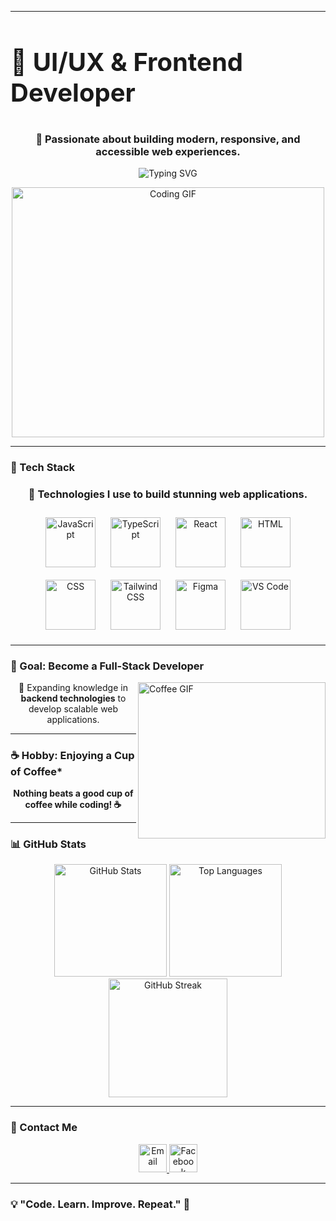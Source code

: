 

---
<h3 style="font-size: 40px; border-bottom: none;">🎨 UI/UX & Frontend Developer</h3>

<h3 align="center">🚀 Passionate about building <strong>modern, responsive, and accessible</strong> web experiences.</h3>


<div align="center">
  <img src="https://readme-typing-svg.demolab.com?font=Fira+Code&weight=600&size=32&duration=4000&pause=1000&color=36BCF7&center=true&width=700&lines=Coffee+Lover+%E2%98%95;Frontend+Enthusiast+%F0%9F%8C%90;Always+Learning+%F0%9F%92%AA" alt="Typing SVG" />
</div>

<p align="center">
  <img src="https://media1.giphy.com/media/ex5WFJM3hioHAIu5Vy/giphy.gif"  width="500" height="400" alt="Coding GIF" />
</p>

---
<h3 style="border-bottom: none">🚀 Tech Stack </h3>

<h3 align="center">🔹 Technologies I use to build stunning web applications.</h3>
<p align="center" style="margin: 10px;">
  <img src="https://cdn.jsdelivr.net/gh/devicons/devicon/icons/javascript/javascript-original.svg" height="80" alt="JavaScript" style="margin: 10px;" />
  <img src="https://cdn.jsdelivr.net/gh/devicons/devicon/icons/typescript/typescript-original.svg" height="80" alt="TypeScript" style="margin: 10px;" />
  <img src="https://cdn.jsdelivr.net/gh/devicons/devicon/icons/react/react-original.svg" height="80" alt="React" style="margin: 10px;" />
  <img src="https://cdn.jsdelivr.net/gh/devicons/devicon/icons/html5/html5-original.svg" height="80" alt="HTML" style="margin: 10px;" />
  <img src="https://cdn.jsdelivr.net/gh/devicons/devicon/icons/css3/css3-original.svg" height="80" alt="CSS" style="margin: 10px;" />
  <img src="https://www.svgrepo.com/show/374118/tailwind.svg" height="80" alt="Tailwind CSS" style="margin: 10px;" />
  <img src="https://cdn.jsdelivr.net/gh/devicons/devicon/icons/figma/figma-original.svg" height="80" alt="Figma" style="margin: 10px;" />
  <img src="https://cdn.jsdelivr.net/gh/devicons/devicon/icons/vscode/vscode-original.svg" height="80" alt="VS Code" style="margin: 10px;" />
</p>


---


<h3 style="border-bottom: none">🎯 Goal: Become a Full-Stack Developer</h3>
<img src="https://media0.giphy.com/media/pzryvxGeykOxeC0fWb/giphy.gif" align="right" width="300" height="250" alt="Coffee GIF" />

<p align="center">🔹 Expanding knowledge in <strong>backend technologies</strong> to develop scalable web applications.</p>
 
 

---
<h3 style="border-bottom: none">☕ Hobby: Enjoying a Cup of Coffee*</h3>
<p align="center">
 <span style="display: flex; align-items: center;"><strong>Nothing beats a good cup of coffee while coding! ☕</strong></span>
</p>



---


<h3 style="border-bottom: none">📊 GitHub Stats</h3>
<p align="center">
  <img src="https://github-readme-stats.vercel.app/api?username=duchoang2407&show_icons=true&theme=radical&count_private=true&hide_border=true" height="180" alt="GitHub Stats" />
  <img src="https://github-readme-stats.vercel.app/api/top-langs?username=duchoang2407&layout=compact&theme=radical&hide_border=true" height="180" alt="Top Languages" />
  <img src="https://github-readme-streak-stats.herokuapp.com/?user=duchoang2407&theme=radical&hide_border=true" height="190" alt="GitHub Streak" />
</p>

---
<h3 style="border-bottom: none">💌 Contact Me </h3> 
<p align="center">
  <a href="mailto:meme91men@gmail.com">
    <img src="https://img.shields.io/badge/Gmail-D14836?style=for-the-badge&logo=gmail&logoColor=white" height="45" alt="Email" />
  </a>
  <a href="https://www.facebook.com/profile.php?id=100081094806494">
    <img src="https://img.shields.io/badge/Facebook-1877F2?style=for-the-badge&logo=facebook&logoColor=white" height="45" alt="Facebook" />
  </a>
</p>

---
<h3 style="border-bottom: none">💡 "Code. Learn. Improve. Repeat." 🚀 </h3> 

